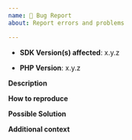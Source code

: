 ```yaml
---
name: 🐛 Bug Report
about: Report errors and problems

---
```


- **SDK Version(s) affected**: x.y.z

- **PHP Version**: x.y.z

**Description**  
<!-- A clear and concise description of the problem. -->

**How to reproduce**  
<!-- Code and/or config needed to reproduce the problem. -->

**Possible Solution**  
<!--- Optional: only if you have suggestions on a fix/reason for the bug -->

**Additional context**  
<!-- Optional: any other context about the problem: log messages, screenshots, etc. -->
